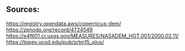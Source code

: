 
## Sources:

https://registry.opendata.aws/copernicus-dem/
https://zenodo.org/record/4724549
https://e4ftl01.cr.usgs.gov/MEASURES/NASADEM_HGT.001/2000.02.11/
https://topex.ucsd.edu/pub/srtm15_plus/


